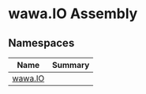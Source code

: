 # wawa\.IO Assembly



## Namespaces

| Name | Summary |
|------|---------|
| [wawa\.IO](./wawa.IO/wawa.IO.md) |  |

